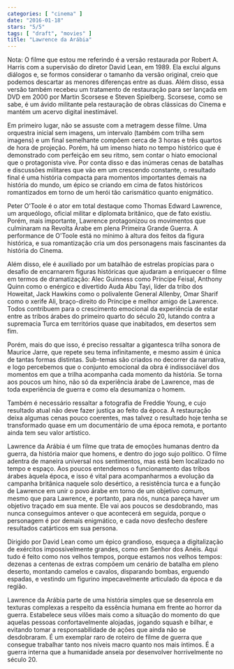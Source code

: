 ```yaml
---
categories: [ "cinema" ]
date: "2016-01-18"
stars: "5/5"
tags: [ "draft", "movies" ]
title: "Lawrence da Arábia"
---
```

Nota: O filme que estou me referindo é a versão restaurada por Robert A. Harris com a supervisão do diretor David Lean, em 1989. Ela exclui alguns diálogos e, se formos considerar o tamanho da versão original, creio que podemos descartar as menores diferenças entre as duas. Além disso, essa versão também recebeu um tratamento de restauração para ser lançada em DVD em 2000 por Martin Scorsese e Steven Spielberg. Scorsese, como se sabe, é um ávido militante pela restauração de obras clássicas do Cinema e mantém um acervo digital inestimável.

Em primeiro lugar, não se assuste com a metragem desse filme. Uma orquestra inicial sem imagens, um intervalo (também com trilha sem imagens) e um final semelhante compõem cerca de 3 horas e três quartos de hora de projeção. Porém, há um imenso hiato no tempo histórico que é demonstrado com perfeição em seu ritmo, sem contar o hiato emocional que o protagonista vive. Por conta disso e das inúmeras cenas de batalhas e discussões militares que vão em um crescendo constante, o resultado final é uma história compacta para momentos importantes demais na história do mundo, um épico se criando em cima de fatos históricos romantizados em torno de um herói tão carismático quanto enigmático.

Peter O'Toole é o ator em total destaque como Thomas Edward Lawrence, um arqueólogo, oficial militar e diplomata britânico, que de fato existiu. Porém, mais importante, Lawrence protagonizou os movimentos que culminaram na Revolta Árabe em plena Primeira Grande Guerra. A performance de O'Toole está no mínimo à altura dos feitos da figura histórica, e sua romantização cria um dos personagens mais fascinantes da história do Cinema.

Além disso, ele é auxiliado por um batalhão de estrelas propícias para o desafio de encarnarem figuras históricas que ajudaram a enriquecer o filme em termos de dramatização: Alec Guinness como Príncipe Feisal, Anthony Quinn como o enérgico e divertido Auda Abu Tayi, líder da tribo dos Howeitat, Jack Hawkins como o polivalente General Allenby, Omar Sharif como o xerife Ali, braço-direito do Príncipe e melhor amigo de Lawrence. Todos contribuem para o crescimento emocional da experiência de estar entre as tribos árabes do primeiro quarto do século 20, lutando contra a supremacia Turca em territórios quase que inabitados, em desertos sem fim.

Porém, mais do que isso, é preciso ressaltar a gigantesca trilha sonora de Maurice Jarre, que repete seu tema infinitamente, e mesmo assim é única de tantas formas distintas. Sub-temas são criados no decorrer da narrativa, e logo percebemos que o conjunto emocional da obra é indissociável dos momentos em que a trilha acompanha cada momento da história. Se torna aos poucos um hino, não só da experiência árabe de Lawrence, mas de toda experiência de guerra e como ela desumaniza o homem.

Também é necessário ressaltar a fotografia de Freddie Young, e cujo resultado atual não deve fazer justiça ao feito da época. A restauração deixa algumas cenas pouco coerentes, mas talvez o resultado hoje tenha se transformado quase em um documentário de uma época remota, e portanto ainda tem seu valor artístico.

Lawrence da Arábia é um filme que trata de emoções humanas dentro da guerra, da história maior que homens, e dentro do jogo sujo político. O filme adentra de maneira universal nos sentimentos, mas está bem localizado no tempo e espaço. Aos poucos entendemos o funcionamento das tribos árabes àquela época, e isso é vital para acompanharmos a evolução da campanha britânica naquele solo desértico, a resistência turca e a função de Lawrence em unir o povo árabe em torno de um objetivo comum, mesmo que para Lawrence, e portanto, para nós, nunca pareça haver um objetivo traçado em sua mente. Ele vai aos poucos se desdobrando, mas nunca conseguimos antever o que acontecerá em seguida, porque o personagem é por demais enigmático, e cada novo desfecho desfere resultados catárticos em sua persona.

Dirigido por David Lean como um épico grandioso, esqueça a digitalização de exércitos impossivelmente grandes, como em Senhor dos Anéis. Aqui tudo é feito como nos velhos tempos, porque estamos nos velhos tempos: dezenas a centenas de extras compõem um cenário de batalha em pleno deserto, montando camelos e cavalos, disparando bombas, erguendo espadas, e vestindo um figurino impecavelmente articulado da época e da região.

Lawrence da Arábia parte de uma história simples que se desenrola em texturas complexas a respeito da essência humana em frente ao horror da guerra. Estabelece seus vilões mais como a situação do momento do que aquelas pessoas confortavelmente alojadas, jogando squash e bilhar, e evitando tomar a responsabilidade de ações que ainda não se desdobraram. É um exemplar raro de roteiro de filme de guerra que consegue trabalhar tanto nos níveis macro quanto nos mais íntimos. É a guerra interna que a humanidade anseia por desenvolver horrivelmente no século 20.
